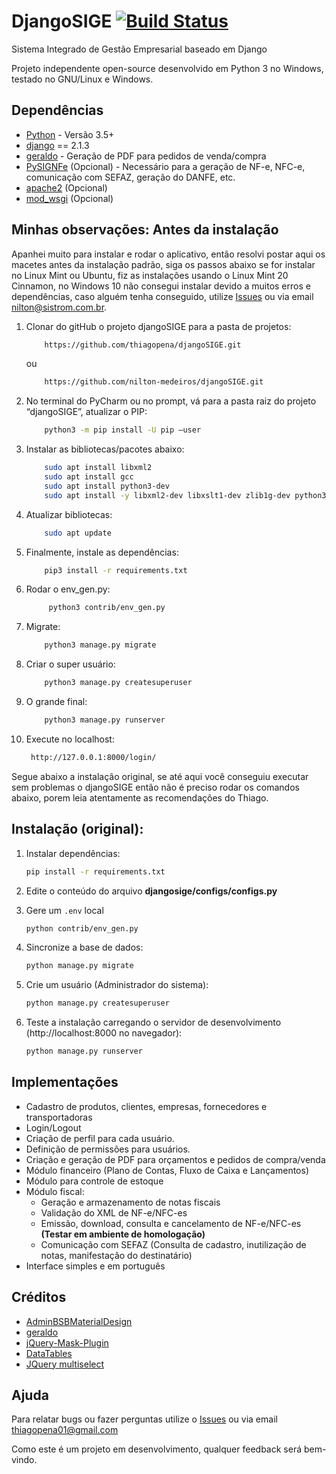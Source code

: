 # DjangoSIGE [![Build Status](https://travis-ci.org/thiagopena/djangoSIGE.svg?branch=master)](https://travis-ci.org/thiagopena/djangoSIGE)

Sistema Integrado de Gestão Empresarial baseado em Django

Projeto independente open-source desenvolvido em Python 3 no Windows, testado no GNU/Linux e Windows.


## Dependências

- [Python](https://www.python.org/downloads/) - Versão 3.5+
- [django](http://www.djangoproject.com) == 2.1.3
- [geraldo](https://github.com/thiagopena/geraldo) - Geração de PDF para pedidos de venda/compra
- [PySIGNFe](https://github.com/thiagopena/PySIGNFe) (Opcional) - Necessário para a geração de NF-e, NFC-e, comunicação com SEFAZ, geração do DANFE, etc.
- [apache2](https://www.apache.org/) (Opcional)
- [mod_wsgi](https://modwsgi.readthedocs.io/en/develop/) (Opcional)

## Minhas observações: Antes da instalação

Apanhei muito para instalar e rodar o aplicativo, então resolvi postar aqui os macetes antes da instalação padrão, siga os passos abaixo se for instalar no Linux Mint ou Ubuntu, fiz as instalações usando o Linux Mint 20 Cinnamon, no Windows 10 não consegui instalar devido a muitos erros e dependências, caso alguém tenha conseguido, utilize [Issues](https://github.com/nilton-medeiros/djangoSIGE/issues) ou via email nilton@sistrom.com.br.

1. Clonar do gitHub o projeto djangoSIGE para a pasta de projetos:

    ```bash
	    https://github.com/thiagopena/djangoSIGE.git
   ``` 
   ou
    ```bash
	    https://github.com/nilton-medeiros/djangoSIGE.git
    ```

2. No terminal do PyCharm ou no prompt, vá para a pasta raiz do projeto “djangoSIGE”, atualizar o  PIP:

    ```bash
	    python3 -m pip install -U pip –user
    ```
   
3. Instalar as  bibliotecas/pacotes abaixo:

    ```bash
	    sudo apt install libxml2
	    sudo apt install gcc
	    sudo apt install python3-dev
	    sudo apt install -y libxml2-dev libxslt1-dev zlib1g-dev python3-pip
    ```

4. Atualizar bibliotecas:

    ```bash
	    sudo apt update
    ```

5. Finalmente, instale as dependências:

    ```bash
	    pip3 install -r requirements.txt
    ```
   
6. Rodar o env_gen.py:
    
   ```bash
	    python3 contrib/env_gen.py
   ```

7. Migrate:

    ```bash
	    python3 manage.py migrate
    ```

8. Criar o super usuário:

    ```bash
	    python3 manage.py createsuperuser
    ```

9. O grande final:

    ```bash
	    python3 manage.py runserver
    ```
   
10. Execute no localhost:

    ```bash   
     http://127.0.0.1:8000/login/
    ```   
    
Segue abaixo a instalação original, se até aqui você conseguiu executar sem problemas o djangoSIGE então não é preciso rodar os comandos abaixo, porem leia atentamente as recomendações do Thiago.  


## Instalação (original):

1. Instalar dependências:

    ```bash
    pip install -r requirements.txt
    ```

2. Edite o conteúdo do arquivo **djangosige/configs/configs.py**

3. Gere um `.env` local

    ```bash
    python contrib/env_gen.py
    ```


4. Sincronize a base de dados:

    ```bash
    python manage.py migrate
    ```

5. Crie um usuário (Administrador do sistema):

    ```bash
    python manage.py createsuperuser
    ```

6. Teste a instalação carregando o servidor de desenvolvimento (http://localhost:8000 no navegador):

    ```bash
    python manage.py runserver
    ```

## Implementações

- Cadastro de produtos, clientes, empresas, fornecedores e transportadoras
- Login/Logout
- Criação de perfil para cada usuário.
- Definição de permissões para usuários.
- Criação e geração de PDF para orçamentos e pedidos de compra/venda
- Módulo financeiro (Plano de Contas, Fluxo de Caixa e Lançamentos)
- Módulo para controle de estoque
- Módulo fiscal:
    - Geração e armazenamento de notas fiscais
    - Validação do XML de NF-e/NFC-es
    - Emissão, download, consulta e cancelamento de NF-e/NFC-es **(Testar em ambiente de homologação)**
    - Comunicação com SEFAZ (Consulta de cadastro, inutilização de notas, manifestação do destinatário)
- Interface simples e em português

## Créditos

- [AdminBSBMaterialDesign](https://github.com/gurayyarar/AdminBSBMaterialDesign)
- [geraldo](https://github.com/marinho/geraldo)
- [jQuery-Mask-Plugin](https://igorescobar.github.io/jQuery-Mask-Plugin/)
- [DataTables](https://datatables.net/)
- [JQuery multiselect](http://loudev.com/)

## Ajuda

Para relatar bugs ou fazer perguntas utilize o [Issues](https://github.com/thiagopena/djangoSIGE/issues) ou via email thiagopena01@gmail.com

Como este é um projeto em desenvolvimento, qualquer feedback será bem-vindo.
